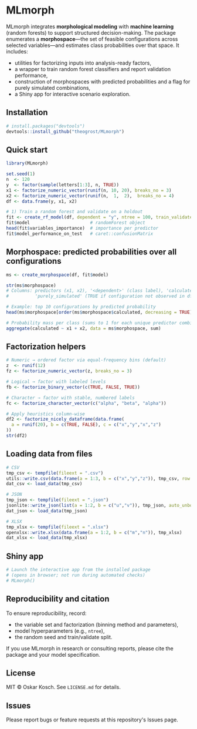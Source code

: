 # MLmorph

MLmorph integrates **morphological modeling** with **machine learning** (random forests) to support structured decision-making. The package enumerates a **morphospace**—the set of feasible configurations across selected variables—and estimates class probabilities over that space. It includes:

- utilities for factorizing inputs into analysis-ready factors,
- a wrapper to train random forest classifiers and report validation performance,
- construction of morphospaces with predicted probabilities and a flag for purely simulated combinations,
- a Shiny app for interactive scenario exploration.

## Installation

```r
# install.packages("devtools")
devtools::install_github("theogrost/MLmorph")
```

## Quick start

```r
library(MLmorph)

set.seed(1)
n  <- 120
y  <- factor(sample(letters[1:3], n, TRUE))
x1 <- factorize_numeric_vector(runif(n, 10, 20), breaks_no = 3)
x2 <- factorize_numeric_vector(runif(n,  1,  2),  breaks_no = 4)
df <- data.frame(y, x1, x2)

# 1) Train a random forest and validate on a holdout
fit <- create_rf_model(df, dependent = "y", ntree = 100, train_validate_split = 0.75)
fit$model                       # randomForest object
head(fit$variables_importance)  # importance per predictor
fit$model_performance_on_test   # caret::confusionMatrix
```

## Morphospace: predicted probabilities over all configurations

```r
ms <- create_morphospace(df, fit$model)

str(ms$morphospace)
# Columns: predictors (x1, x2), '<dependent>' (class label), 'calculated' (probability),
#          'purely_simulated' (TRUE if configuration not observed in df)

# Example: top 10 configurations by predicted probability
head(ms$morphospace[order(ms$morphospace$calculated, decreasing = TRUE), ], 10)

# Probability mass per class (sums to 1 for each unique predictor combination)
aggregate(calculated ~ x1 + x2, data = ms$morphospace, sum)
```

## Factorization helpers

```r
# Numeric → ordered factor via equal-frequency bins (default)
z  <- runif(12)
fz <- factorize_numeric_vector(z, breaks_no = 3)

# Logical → factor with labeled levels
fb <- factorize_binary_vector(c(TRUE, FALSE, TRUE))

# Character → factor with stable, numbered labels
fc <- factorize_character_vector(c("alpha", "beta", "alpha"))

# Apply heuristics column-wise
df2 <- factorize_nicely_dataframe(data.frame(
  a = runif(20), b = c(TRUE, FALSE), c = c("x","y","x","z")
))
str(df2)
```

## Loading data from files

```r
# CSV
tmp_csv <- tempfile(fileext = ".csv")
utils::write.csv(data.frame(a = 1:3, b = c("x","y","z")), tmp_csv, row.names = FALSE)
dat_csv <- load_data(tmp_csv)

# JSON
tmp_json <- tempfile(fileext = ".json")
jsonlite::write_json(list(a = 1:2, b = c("u","v")), tmp_json, auto_unbox = TRUE)
dat_json <- load_data(tmp_json)

# XLSX
tmp_xlsx <- tempfile(fileext = ".xlsx")
openxlsx::write.xlsx(data.frame(a = 1:2, b = c("m","n")), tmp_xlsx)
dat_xlsx <- load_data(tmp_xlsx)
```

## Shiny app

```r
# Launch the interactive app from the installed package
# (opens in browser; not run during automated checks)
# MLmorph()
```

## Reproducibility and citation

To ensure reproducibility, record:
- the variable set and factorization (binning method and parameters),
- model hyperparameters (e.g., `ntree`),
- the random seed and train/validate split.

If you use MLmorph in research or consulting reports, please cite the package and your model specification.

## License

MIT © Oskar Kosch. See `LICENSE.md` for details.

## Issues

Please report bugs or feature requests at this repository's Issues page.
